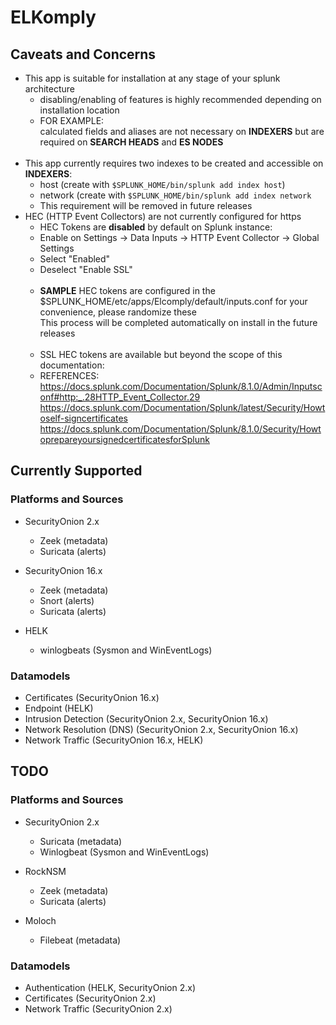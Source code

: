 # ELKomply
## Caveats and Concerns
* This app is suitable for installation at any stage of your splunk architecture
  - disabling/enabling of features is highly recommended depending on installation location
  - FOR EXAMPLE:<br />
  calculated fields and aliases are not necessary on **INDEXERS** but are required on **SEARCH HEADS** and **ES NODES**<br /><br />
* This app currently requires two indexes to be created and accessible on **INDEXERS**:
  - host (create with `$SPLUNK_HOME/bin/splunk add index host`)
  - network (create with `$SPLUNK_HOME/bin/splunk add index network`
  - This requirement will be removed in future releases
* HEC (HTTP Event Collectors) are not currently configured for https
  - HEC Tokens are **disabled** by default on Splunk instance:
  - Enable on Settings -> Data Inputs -> HTTP Event Collector -> Global Settings
  - Select "Enabled"
  - Deselect "Enable SSL"<br /><br />
  - **SAMPLE** HEC tokens are configured in the $SPLUNK_HOME/etc/apps/Elcomply/default/inputs.conf for your convenience, please randomize these<br />
    This process will be completed automatically on install in the future releases<br /><br />
  - SSL HEC tokens are available but beyond the scope of this documentation:
  - REFERENCES:<br />
  https://docs.splunk.com/Documentation/Splunk/8.1.0/Admin/Inputsconf#http:_.28HTTP_Event_Collector.29<br />
  https://docs.splunk.com/Documentation/Splunk/latest/Security/Howtoself-signcertificates<br />
  https://docs.splunk.com/Documentation/Splunk/8.1.0/Security/HowtoprepareyoursignedcertificatesforSplunk<br />
  
## Currently Supported
### Platforms and Sources
* SecurityOnion 2.x
  - Zeek (metadata)
  - Suricata (alerts)
  
* SecurityOnion 16.x
  - Zeek (metadata)
  - Snort (alerts)
  - Suricata (alerts)
  
* HELK
  - winlogbeats (Sysmon and WinEventLogs)
  
### Datamodels
* Certificates (SecurityOnion 16.x)
* Endpoint (HELK)
* Intrusion Detection (SecurityOnion 2.x, SecurityOnion 16.x)
* Network Resolution (DNS) (SecurityOnion 2.x, SecurityOnion 16.x) 
* Network Traffic (SecurityOnion 16.x, HELK) 

## TODO
### Platforms and Sources
* SecurityOnion 2.x
  - Suricata (metadata)
  - Winlogbeat (Sysmon and WinEventLogs)
  
* RockNSM
  - Zeek (metadata)
  - Suricata (alerts)

* Moloch
  - Filebeat (metadata)
  
### Datamodels
* Authentication (HELK, SecurityOnion 2.x)
* Certificates (SecurityOnion 2.x)
* Network Traffic (SecurityOnion 2.x)
